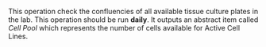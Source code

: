 This operation check the confluencies of all available tissue culture plates in the lab. This operation should be run **daily**. It outputs an abstract item called *Cell Pool* which represents the number of cells available for Active Cell Lines.